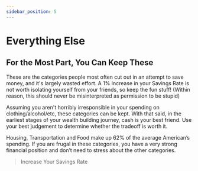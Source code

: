 ```yaml
---
sidebar_position: 5
---
```


# Everything Else

## For the Most Part, You Can Keep These

These are the categories people most often cut out in an attempt to save money, and it's largely wasted effort. A 1% increase in your Savings Rate is not worth isolating yourself from your friends, so keep the fun stuff! (Within reason, this should never be misinterpreted as permission to be stupid)

Assuming you aren't horribly irresponsible in your spending on clothing/alcohol/etc, these categories can be kept. With that said, in the earliest stages of your wealth building journey, cash is your best friend. Use your best judgement to determine whether the tradeoff is worth it.

Housing, Transportation and Food make up 62% of the average American’s spending. If you are frugal in these categories, you have a very strong financial position and don’t need to stress about the other categories.

>Increase Your Savings Rate
